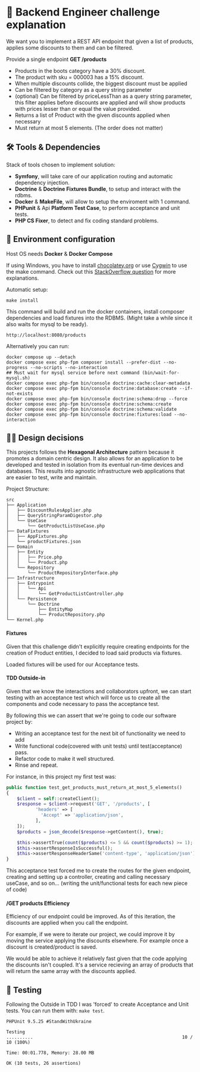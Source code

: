 # 👚 Backend Engineer challenge explanation
We want you to implement a REST API endpoint that given a list of products, applies some discounts to them
and can be filtered.

Provide a single endpoint **GET /products**
- Products in the boots category have a 30% discount.
- The product with sku = 000003 has a 15% discount.
- When multiple discounts collide, the biggest discount must be applied
-  Can be filtered by category as a query string parameter
- (optional) Can be filtered by priceLessThan as a query string parameter, this filter applies before
  discounts are applied and will show products with prices lesser than or equal the value provided.
- Returns a list of Product with the given discounts applied when necessary
- Must return at most 5 elements. (The order does not matter)

## 🛠️ Tools & Dependencies
Stack of tools chosen to implement solution:
- **Symfony**, will take care of our application routing and automatic dependency injection.
- **Doctrine** & **Doctrine Fixtures Bundle**, to setup and interact with the rdbms.
- **Docker** & **MakeFile**, will allow to setup the enviroment with 1 command.
- **PHPunit** & Api **Platform Test Case**, to perform acceptance and unit tests.
- **PHP CS Fixer**, to detect and fix coding standard problems.

## 🚀 Environment configuration
Host OS needs **Docker** & **Docker Compose**

If using Windows, you have to install [chocolatey.org](chocolatey.org) or use [Cygwin](https://cygwin.com/) to use the make command. Check out this [StackOverflow question](https://stackoverflow.com/questions/2532234/how-to-run-a-makefile-in-windows) for more explanations.

Automatic setup:

`make install`

This command will build and run the docker containers, install composer dependencies and load fixtures into the RDBMS.
(Might take a while since it also waits for mysql to be ready).

`http://localhost:8080/products`

Alternatively you can run:

```
docker compose up --detach
docker compose exec php-fpm composer install --prefer-dist --no-progress --no-scripts --no-interaction
## Must wait for mysql service before next command (bin/wait-for-mysql.sh)
docker compose exec php-fpm bin/console doctrine:cache:clear-metadata
docker compose exec php-fpm bin/console doctrine:database:create --if-not-exists
docker compose exec php-fpm bin/console doctrine:schema:drop --force
docker compose exec php-fpm bin/console doctrine:schema:create
docker compose exec php-fpm bin/console doctrine:schema:validate
docker compose exec php-fpm bin/console doctrine:fixtures:load --no-interaction
```

## 🧑‍💻 Design decisions

This projects follows the **Hexagonal Architecture** pattern because it promotes a domain centric design. 
It also allows for an application to be developed and tested in isolation from its eventual run-time devices and databases. This results into agnostic infrastructure web applications that are easier to test, write and maintain.

Project Structure:
```
src
├── Application
│   ├── DiscountRulesApplier.php
│   ├── QueryStringParamDigestor.php
│   └── UseCase
│       └── GetProductListUseCase.php
├── DataFixtures
│   ├── AppFixtures.php
│   └── productFixtures.json
├── Domain
│   ├── Entity
│   │   ├── Price.php
│   │   └── Product.php
│   └── Repository
│       └── ProductRepositoryInterface.php
├── Infrastructure
│   ├── Entrypoint
│   │   └── Api
│   │       └── GetProductListController.php
│   └── Persistence
│       └── Doctrine
│           ├── EntityMap
│           └── ProductRepository.php
└── Kernel.php

```

#### Fixtures
Given that this challenge didn't explicitly require creating endpoints for the creation of Product entities, I decided to load said products via fixtures.

Loaded fixtures will be used for our Acceptance tests.

#### TDD Outside-in
Given that we know the interactions and collaborators upfront, we can start testing with an acceptance test which will force us to create all the components and code necessary to pass the acceptance test.

By following this we can assert that we're going to code our software project by:
- Writing an acceptance test for the next bit of functionality we need to add
- Write functional code(covered with unit tests) until test(acceptance) pass.
- Refactor code to make it well structured.
- Rinse and repeat.

For instance, in this project my first test was:
```php
public function test_get_products_must_return_at_most_5_elements()
{
    $client = self::createClient();
    $response = $client->request('GET', '/products', [
           'headers' => [
             'Accept' => 'application/json',
           ],
    ]);
    $products = json_decode($response->getContent(), true);

    $this->assertTrue(count($products) <= 5 && count($products) >= 1);
    $this->assertResponseIsSuccessful();
    $this->assertResponseHeaderSame('content-type', 'application/json');
}
```
This acceptance test forced me to create the routes for the given endpoint, creating and setting up a controller, creating and calling necessary useCase, and so on...
(writing the unit/functional tests for each new piece of code)

#### /GET products Efficiency

Efficiency of our endpoint could be improved. As of this iteration, the discounts are applied when you call the endpoint.

For example, if we were to iterate our project, we could improve it by moving the service applying the discounts elsewhere. For example once a discount is created/product is saved.

We would be able to achieve it relatively fast given that the code applying the discounts isn't coupled. It's a service recieving an array of products that will return the same array with the discounts applied.

## 🧪 Testing

Following the Outside in TDD I was 'forced' to create Acceptance and Unit tests. You can run them with:
`make test`.
```
PHPUnit 9.5.25 #StandWithUkraine

Testing 
..........                                                        10 / 10 (100%)

Time: 00:01.778, Memory: 28.00 MB

OK (10 tests, 26 assertions)
```
